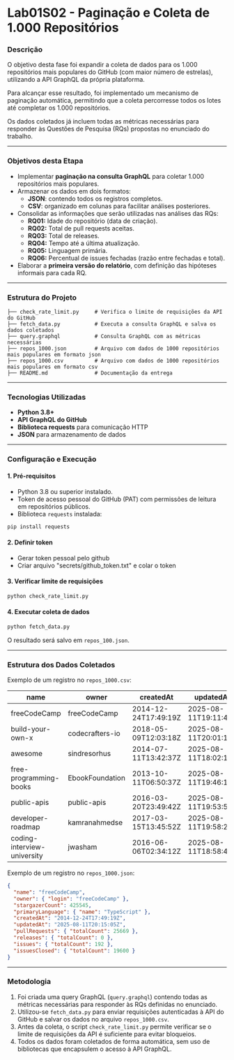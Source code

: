 # Lab01S02 - Paginação e Coleta de 1.000 Repositórios  

### Descrição  
O objetivo desta fase foi expandir a coleta de dados para os 1.000 repositórios mais populares do GitHub (com maior número de estrelas), utilizando a API GraphQL da própria plataforma.  

Para alcançar esse resultado, foi implementado um mecanismo de paginação automática, permitindo que a coleta percorresse todos os lotes até completar os 1.000 repositórios.  

Os dados coletados já incluem todas as métricas necessárias para responder às Questões de Pesquisa (RQs) propostas no enunciado do trabalho.  

---  

### Objetivos desta Etapa  
- Implementar **paginação na consulta GraphQL** para coletar 1.000 repositórios mais populares.  
- Armazenar os dados em dois formatos:  
  - **JSON**: contendo todos os registros completos.  
  - **CSV**: organizado em colunas para facilitar análises posteriores.  
- Consolidar as informações que serão utilizadas nas análises das RQs:  
  - **RQ01:** Idade do repositório (data de criação).  
  - **RQ02:** Total de pull requests aceitas.  
  - **RQ03:** Total de releases.  
  - **RQ04:** Tempo até a última atualização.  
  - **RQ05:** Linguagem primária.  
  - **RQ06:** Percentual de issues fechadas (razão entre fechadas e total).  
- Elaborar a **primeira versão do relatório**, com definição das hipóteses informais para cada RQ.  

---  

### Estrutura do Projeto  

```
├── check_rate_limit.py     # Verifica o limite de requisições da API do GitHub
├── fetch_data.py           # Executa a consulta GraphQL e salva os dados coletados
├── query.graphql           # Consulta GraphQL com as métricas necessárias
├── repos_1000.json         # Arquivo com dados de 1000 repositórios mais populares em formato json
├── repos_1000.csv          # Arquivo com dados de 1000 repositórios mais populares em formato csv
├── README.md               # Documentação da entrega
```

---

### Tecnologias Utilizadas
- **Python 3.8+**
- **API GraphQL do GitHub**
- **Biblioteca requests** para comunicação HTTP
- **JSON** para armazenamento de dados

---

### Configuração e Execução

#### 1. Pré-requisitos
- Python 3.8 ou superior instalado.
- Token de acesso pessoal do GitHub (PAT) com permissões de leitura em repositórios públicos.
- Biblioteca `requests` instalada:
```bash
pip install requests
```

#### 2. Definir token
- Gerar token pessoal pelo github
- Criar arquivo "secrets/github_token.txt" e colar o token
  

#### 3. Verificar limite de requisições
```bash
python check_rate_limit.py
```

#### 4. Executar coleta de dados
```bash
python fetch_data.py
```
O resultado será salvo em `repos_100.json`.

---

### Estrutura dos Dados Coletados
Exemplo de um registro no `repos_1000.csv`:

| name                      | owner            | createdAt           | updatedAt           | primaryLanguage | mergedPRs | releases | openIssues | closedIssues | stars   |
|----------------------------|-----------------|---------------------|---------------------|----------------|-----------|----------|------------|--------------|---------|
| freeCodeCamp              | freeCodeCamp    | 2014-12-24T17:49:19Z | 2025-08-11T19:11:46Z | TypeScript     | 25669     | 0        | 192        | 19600        | 425544  |
| build-your-own-x          | codecrafters-io | 2018-05-09T12:03:18Z | 2025-08-11T20:01:19Z | Markdown       | 142       | 0        | 219        | 594          | 409145  |
| awesome                   | sindresorhus    | 2014-07-11T13:42:37Z | 2025-08-11T18:02:16Z | None           | 679       | 0        | 14         | 340          | 390815  |
| free-programming-books    | EbookFoundation | 2013-10-11T06:50:37Z | 2025-08-11T19:46:17Z | Python         | 6818      | 0        | 31         | 1150         | 364853  |
| public-apis               | public-apis     | 2016-03-20T23:49:42Z | 2025-08-11T19:53:52Z | Python         | 1872      | 0        | 2          | 703          | 360752  |
| developer-roadmap         | kamranahmedse   | 2017-03-15T13:45:52Z | 2025-08-11T19:58:24Z | TypeScript     | 3664      | 1        | 250        | 2687         | 333559  |
| coding-interview-university | jwasham       | 2016-06-06T02:34:12Z | 2025-08-11T18:58:47Z | None           | 415       | 0        | 63         | 453          | 324125  |

Exemplo de um registro no `repos_1000.json`:
```json
{
  "name": "freeCodeCamp",
  "owner": { "login": "freeCodeCamp" },
  "stargazerCount": 425545,
  "primaryLanguage": { "name": "TypeScript" },
  "createdAt": "2014-12-24T17:49:19Z",
  "updatedAt": "2025-08-11T20:15:05Z",
  "pullRequests": { "totalCount": 25669 },
  "releases": { "totalCount": 0 },
  "issues": { "totalCount": 192 },
  "issuesClosed": { "totalCount": 19600 }
}
```
---

### Metodologia
1. Foi criada uma query GraphQL (`query.graphql`) contendo todas as métricas necessárias para responder às RQs definidas no enunciado.
2. Utilizou-se `fetch_data.py` para enviar requisições autenticadas à API do GitHub e salvar os dados no arquivo `repos_1000.csv`.
3. Antes da coleta, o script `check_rate_limit.py` permite verificar se o limite de requisições da API é suficiente para evitar bloqueios.
4. Todos os dados foram coletados de forma automática, sem uso de bibliotecas que encapsulem o acesso à API GraphQL.
